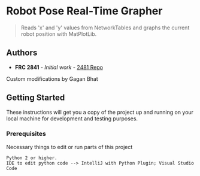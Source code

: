 # Robot Pose Real-Time Grapher

> Reads 'x' and 'y' values from NetworkTables and graphs the current robot position with MatPlotLib.

## Authors

* **FRC 2841** - *Initial work* - [2481 Repo](https://github.com/Frc2481/frc-2018)

Custom modifications by Gagan Bhat
	

## Getting Started

These instructions will get you a copy of the project up and running on your local machine for development and testing purposes.

### Prerequisites

Necessary things to edit or run parts of this project

```
Python 2 or higher. 
IDE to edit python code --> IntelliJ with Python Plugin; Visual Studio Code
```

